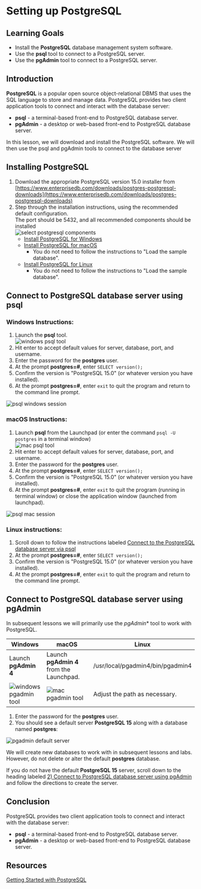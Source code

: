 # Setting up PostgreSQL

## Learning Goals

- Install the **PostgreSQL** database management system software.
- Use the **psql** tool to connect to a PostgreSQL server.
- Use the **pgAdmin** tool to connect to a PostgreSQL server.

## Introduction

**PostgreSQL** is a popular open source object-relational DBMS
that uses the SQL language to store and manage data.
PostgreSQL provides two client application tools to connect and interact
with the database server:

- **psql** - a terminal-based front-end to PostgreSQL database server.
- **pgAdmin** - a desktop or web-based front-end to PostgreSQL database server.

In this lesson, we will download and install the PostgreSQL software.
We will then use the psql and pgAdmin tools to connect
to the database server

## Installing PostgreSQL

1. Download the appropriate PostgreSQL version 15.0 installer from [https://www.enterprisedb.com/downloads/postgres-postgresql-downloads](https://www.enterprisedb.com/downloads/postgres-postgresql-downloads)
2. Step through the installation instructions, using the recommended default
   configuration.   
   The port should be 5432, and all recommended components should be installed  
   ![select postgresql components](https://curriculum-content.s3.amazonaws.com/6002/setting-up-postgres/selectcomponents.png)
    - [Install PostgreSQL for Windows](https://www.postgresqltutorial.com/postgresql-getting-started/install-postgresql/)
    - [Install PostgreSQL for macOS](https://www.postgresqltutorial.com/postgresql-getting-started/install-postgresql-macos//)
        - You do not need to follow the instructions to "Load the sample database".
    - [Install PostgreSQL for Linux](https://www.postgresqltutorial.com/postgresql-getting-started/install-postgresql-linux/)
        - You do not need to follow the instructions to "Load the sample database".

## Connect to PostgreSQL database server using **psql**

### Windows Instructions:

1. Launch the **psql** tool.   
   ![windows psql tool](https://curriculum-content.s3.amazonaws.com/6002/setting-up-postgres/psql.png)
2. Hit enter to accept default values for server, database, port, and username.
3. Enter the password for the **postgres** user.
4. At the prompt **postgres=#**, enter `SELECT version();`
5. Confirm the version is "PostgreSQL 15.0" (or whatever version you have installed).
6. At the prompt **postgres=#**, enter `exit` to quit the program and return to the command line prompt.

![psql windows session](https://curriculum-content.s3.amazonaws.com/6002/setting-up-postgres/windows_psql_session.jpg)

### macOS Instructions:

1. Launch **psql** from the Launchpad (or enter the command `psql -U postgres` in a terminal window)  
   ![mac psql tool](https://curriculum-content.s3.amazonaws.com/6002/setting-up-postgres/psql_mac.png)
2. Hit enter to accept default values for server, database, port, and username.
3. Enter the password for the **postgres** user.
4. At the prompt **postgres=#**, enter `SELECT version();`
5. Confirm the version is "PostgreSQL 15.0" (or whatever version you have installed).
6. At the prompt **postgres=#**, enter `exit` to quit the program (running in terminal window) or close the application window (launched from launchpad).

![psql mac session](https://curriculum-content.s3.amazonaws.com/6002/setting-up-postgres/mac_psql_session.png)

### Linux instructions:

1. Scroll down to follow the instructions labeled [Connect to the PostgreSQL database server via psql](https://www.postgresqltutorial.com/postgresql-getting-started/install-postgresql-linux/)
2. At the prompt **postgres=#**, enter `SELECT version();`
3. Confirm the version is "PostgreSQL 15.0" (or whatever version you have installed).
4. At the prompt **postgres=#**, enter `exit` to quit the program and return to the command line prompt.

## Connect to PostgreSQL database server using **pgAdmin**

In subsequent lessons we will primarily use the *pgAdmin** tool to work with PostgreSQL.


| Windows                                                                                                   | macOS                                                                                                     | Linux                            |
|-----------------------------------------------------------------------------------------------------------|-----------------------------------------------------------------------------------------------------------|----------------------------------|
| Launch **pgAdmin 4**                                                                                      | Launch **pgAdmin 4** from the Launchpad.                                                                  | /usr/local/pgadmin4/bin/pgadmin4 |
| ![windows pgadmin tool](https://curriculum-content.s3.amazonaws.com/6002/setting-up-postgres/pgadmin.png) | ![mac pgadmin tool](https://curriculum-content.s3.amazonaws.com/6002/setting-up-postgres/pgadmin_mac.png) | Adjust the path as necessary.    |

1. Enter the password for the **postgres** user.
2. You should see a default server **PostgreSQL 15** along with a database named **postgres**:

![pgadmin default server](https://curriculum-content.s3.amazonaws.com/6002/setting-up-postgres/pgadmindefaultserver.png)

We will create new databases to work with in subsequent lessons and labs.
However, do not delete or alter the default **postgres** database.

If you do not have the default **PostgreSQL 15** server, scroll down to the heading labeled
[2) Connect to PostgreSQL database server using pgAdmin](https://www.postgresqltutorial.com/postgresql-getting-started/connect-to-postgresql-database/)
and follow the directions to create the server.

## Conclusion

PostgreSQL provides two client application tools to connect and interact
with the database server:

- **psql** - a terminal-based front-end to PostgreSQL database server.
- **pgAdmin** - a desktop or web-based front-end to PostgreSQL database server.

## Resources

[Getting Started with PostgreSQL](https://www.postgresqltutorial.com/postgresql-getting-started/)